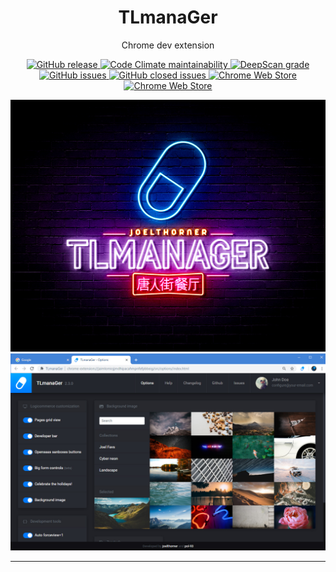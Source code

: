 <h1 align="center">TLmanaGer</h1>

<p align="center">Chrome dev extension</p>

<p align="center">

<a href="https://img.shields.io/github/release/joelthorner/TLmanaGer.svg?label=GitHub%20release" target="_blank">
	<img src="https://img.shields.io/github/release/joelthorner/TLmanaGer.svg?label=GitHub%20release" alt="GitHub release">
</a>
<a href="https://img.shields.io/codeclimate/maintainability/joelthorner/TLmanaGer.svg?label=Maintainability" target="_blank">
	<img src="https://img.shields.io/codeclimate/maintainability/joelthorner/TLmanaGer.svg?label=Maintainability" alt="Code Climate maintainability">
</a>
<a href="https://deepscan.io/dashboard#view=project&tid=10657&pid=13496&bid=228614">
  <img src="https://deepscan.io/api/teams/10657/projects/13496/branches/228614/badge/grade.svg" alt="DeepScan grade">
</a>
<a href="https://img.shields.io/github/issues/joelthorner/TLmanaGer.svg?label=Issues" target="_blank">
	<img src="https://img.shields.io/github/issues/joelthorner/TLmanaGer.svg?label=Issues" alt="GitHub issues">
</a>
<a href="https://img.shields.io/github/issues-closed/joelthorner/TLmanaGer.svg?label=Issues" target="_blank">
	<img src="https://img.shields.io/github/issues-closed/joelthorner/TLmanaGer.svg?label=Issues" alt="GitHub closed issues">
</a>
<a href="https://img.shields.io/chrome-web-store/v/jaimlomiojjmdhipacahmpnfefpbbeig.svg?label=Chrome%20Web%20Store" target="_blank">
	<img src="https://img.shields.io/chrome-web-store/v/jaimlomiojjmdhipacahmpnfefpbbeig.svg?label=Chrome%20Web%20Store" alt="Chrome Web Store">
</a>
<a href="https://img.shields.io/chrome-web-store/stars/jaimlomiojjmdhipacahmpnfefpbbeig.svg?label=Rating" target="_blank">
	<img src="https://img.shields.io/chrome-web-store/stars/jaimlomiojjmdhipacahmpnfefpbbeig.svg?label=Rating" alt="Chrome Web Store">
</a>

</p>

<p align="center">

<img src="https://raw.githubusercontent.com/joelthorner/TLmanaGer/master/cover.jpg">

<img src="https://raw.githubusercontent.com/joelthorner/TLmanaGer/master/demo-2.jpg?v=2">

</p>

<hr>